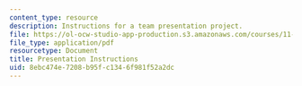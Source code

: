 ```yaml
---
content_type: resource
description: Instructions for a team presentation project.
file: https://ol-ocw-studio-app-production.s3.amazonaws.com/courses/11-481j-analyzing-and-accounting-for-regional-economic-growth-spring-2009/8ebc474e7208b95fc1346f981f52a2dc_MIT11_481Js09_sw_info.pdf
file_type: application/pdf
resourcetype: Document
title: Presentation Instructions
uid: 8ebc474e-7208-b95f-c134-6f981f52a2dc
---
```

